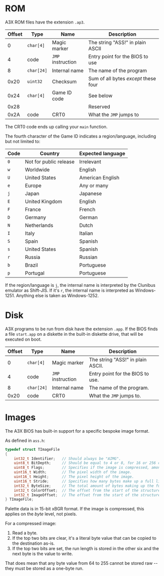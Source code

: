# ROM
A3X ROM files have the extension `.ap3`.

| Offset | Type       | Name              | Description                          |
| ------ | ---------- | ----------------- | ------------------------------------ |
| 0      | `char[4]`  | Magic marker      | The string "ASS!" in plain ASCII     |
| 4      | code       | `JMP` instruction | Entry point for the BIOS to use      |
| 8      | `char[24]` | Internal name     | The name of the program              |
| 0x20   | `uint32`   | Checksum          | Sum of all bytes *except* these four |
| 0x24   | `char[4]`  | Game ID code      | See below                            |
| 0x28   |            |                   | Reserved                             |
| 0x2A   | code       | CRT0              | What the `JMP` jumps to              |

The CRT0 code ends up calling your `main` function.

The fourth character of the Game ID indicates a region/language, including but not limited to:

| Code | Country                | Expected language |
| ---- | ---------------------- | ----------------- |
| `0`  | Not for public release | Irrelevant        |
| `w`  | Worldwide              | English           |
| `U`  | United States          | American English  |
| `e`  | Europe                 | Any or many       |
| `j`  | Japan                  | Japanese          |
| `E`  | United Kingdom         | English           |
| `F`  | France                 | French            |
| `D`  | Germany                | German            |
| `N`  | Netherlands            | Dutch             |
| `I`  | Italy                  | Italian           |
| `S`  | Spain                  | Spanish           |
| `s`  | United States          | Spanish           |
| `r`  | Russia                 | Russian           |
| `b`  | Brazil                 | Portuguese        |
| `p`  | Portugal               | Portuguese        |


If the region/language is `j`, the internal name is interpreted by the Clunibus emulator as Shift-JIS. If it's `r`, the internal name is interpreted as Windows-1251. Anything else is taken as Windows-1252.

# Disk

A3X programs to be run from disk have the extension `.app`. If the BIOS finds a file `start.app` on a diskette in the built-in diskette drive, that will be executed on boot.

| Offset | Type       | Name              | Description                       |
| ------ | ---------- | ----------------- | --------------------------------- |
| 0      | `char[4]`  | Magic marker      | The string "ASS!" in plain ASCII. |
| 4      | code       | `JMP` instruction | Entry point for the BIOS to use.  |
| 8      | `char[24]` | Internal name     | The name of the program.          |
| 0x20   | code       | CRT0              | What the `JMP` jumps to.          |

# Images

The A3X BIOS has built-in support for a specific bespoke image format.

As defined in `ass.h`:
```c
typedef struct TImageFile
{
	int32_t Identifier;   // Should always be "AIMG".
	uint8_t BitDepth;     // Should be equal to 4 or 8, for 16 or 256 colors respectively.
	uint8_t Flags;        // Specifies if the image is compressed, among other things.
	uint16_t Width;       // The pixel width of the image.
	uint16_t Height;      // The pixel height of the image.
	uint16_t Stride;      // Specifies how many bytes make up a full line. Should be half the width for a 4bpp image.
	int32_t ByteSize;     // The total amount of bytes making up the full image. Should be equal to stride times height.
	int32_t ColorOffset;  // The offset from the start of the structure to the color data.
	int32_t ImageOffset;  // The offset from the start of the structure to the image data.
} TImageFile;
```

Palette data is in 15-bit xBGR format. If the image is compressed, this applies on the *byte* level, not pixels.

For a compressed image:

1. Read a byte.
2. If the top two bits are clear, it's a literal byte value that can be copied to the destination as-is.
3. If the top two bits are set, the run length is stored in the other six and the next byte is the value to write.

That does mean that any byte value from 64 to 255 cannot be stored raw -- they must be stored as a one-byte run.
